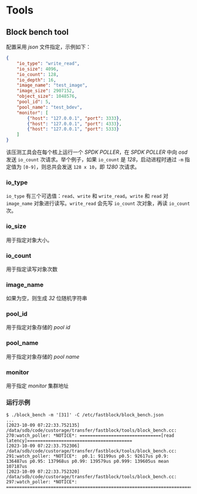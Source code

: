 # Tools

## Block bench tool

配置采用 *json* 文件指定，示例如下：

```json
{
    "io_type": "write_read",
    "io_size": 4096,
    "io_count": 128,
    "io_depth": 16,
    "image_name": "test_image",
    "image_size": 2907152,
    "object_size": 1048576,
    "pool_id": 5,
    "pool_name": "test_bdev",
    "monitor": [
        {"host": "127.0.0.1", "port": 3333},
        {"host": "127.0.0.1", "port": 4333},
        {"host": "127.0.0.1", "port": 5333}
    ]
}
```

该压测工具会在每个核上运行一个 *SPDK POLLER*，在 *SPDK POLLER* 中向 *osd* 发送 `io_count` 次请求。举个例子，如果 `io_count` 是 *128*，启动进程时通过 `-m` 指定值为 `[0-9]`，则总共会发送 `128 x 10`，即 *1280* 次请求。

### io_type

`io_type` 有三个可选值：`read`、`write` 和 `write_read`。`write` 和 `read` 对 `image_name` 对象进行读写。`write_read` 会先写 `io_count` 次对象，再读 `io_count` 次。

### io_size

用于指定对象大小。

### io_count

用于指定读写对象次数

### image_name

如果为空，则生成 *32* 位随机字符串

### pool_id

用于指定对象存储的 *pool id*

### pool_name

用于指定对象存储的 *pool name*

### monitor

用于指定 *monitor* 集群地址

### 运行示例

```
$ ./block_bench -m '[31]' -C /etc/fastblock/block_bench.json
...
[2023-10-09 07:22:33.752135] /data/sdb/code/custorage/transfer/fastblock/tools/block_bench.cc: 270:watch_poller: *NOTICE*: ===============================[read  latency]========================================
[2023-10-09 07:22:33.752306] /data/sdb/code/custorage/transfer/fastblock/tools/block_bench.cc: 291:watch_poller: *NOTICE*:  p0.1: 91199us p0.5: 92617us p0.9: 136487us p0.95: 137968us p0.99: 139579us p0.999: 139605us mean 107187us
[2023-10-09 07:22:33.752320] /data/sdb/code/custorage/transfer/fastblock/tools/block_bench.cc: 297:watch_poller: *NOTICE*: ======================================================================================
```
